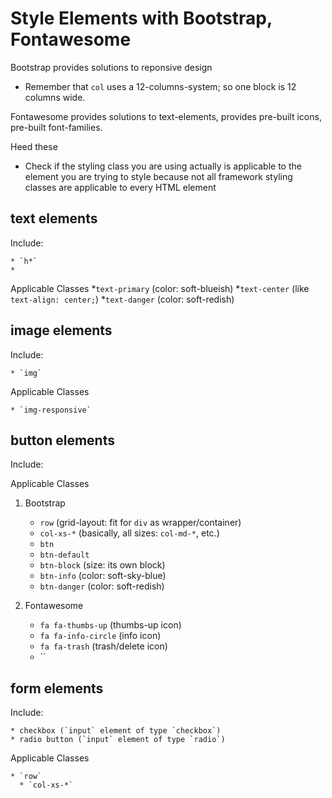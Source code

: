 # Style Elements with Bootstrap, Fontawesome

Bootstrap provides solutions to reponsive design

- Remember that `col` uses a 12-columns-system; so one block is 12 columns wide.

Fontawesome provides solutions to text-elements, provides pre-built icons, pre-built font-families.

Heed these

- Check if the styling class you are using actually is applicable to the element you are trying to style because not all framework styling classes are applicable to every HTML element

## text elements

Include:

    * `h*`
    *

Applicable Classes
    *`text-primary` (color: soft-blueish)
    *`text-center` (like `text-align: center;`)
    *`text-danger` (color: soft-redish)

## image elements

Include:

    * `img`

Applicable Classes

    * `img-responsive`

## button elements

Include:

Applicable Classes

1. Bootstrap
    - `row` (grid-layout: fit for `div` as wrapper/container)
    - `col-xs-*` (basically, all sizes: `col-md-*`, etc.)
    - `btn`
    - `btn-default`
    - `btn-block` (size: its own block)
    - `btn-info` (color: soft-sky-blue)
    - `btn-danger` (color: soft-redish)

2. Fontawesome

    - `fa fa-thumbs-up` (thumbs-up icon)
    - `fa fa-info-circle` (info icon)
    - `fa fa-trash` (trash/delete icon)
    - ``

## form elements

Include:

    * checkbox (`input` element of type `checkbox`)
    * radio button (`input` element of type `radio`)

Applicable Classes

    * `row`
      * `col-xs-*`
